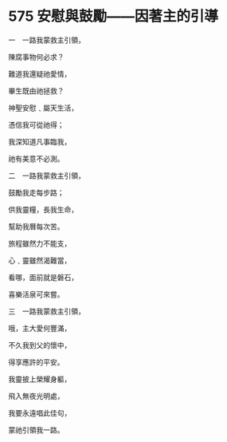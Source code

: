 # 575 安慰與鼓勵——因著主的引導

一　一路我蒙救主引領，

陳腐事物何必求？

難道我還疑祂愛情，

畢生既由祂拯救？

神聖安慰﹑屬天生活，

憑信我可從祂得；

我深知道凡事臨我，

祂有美意不必測。



二　一路我蒙救主引領，

鼓勵我走每步路；

供我靈糧，長我生命，

幫助我曆每次苦。

旅程雖然力不能支，

心﹑靈雖然渴難當，

看哪，面前就是磐石，

喜樂活泉可來嘗。

三　一路我蒙救主引領，

哦，主大愛何豐滿，

不久我到父的懷中，

得享應許的平安。

我靈披上榮耀身軀，

飛入無夜光明處，

我要永遠唱此佳句，

蒙祂引領我一路。

